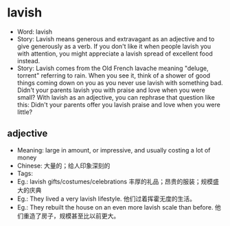 # lavish

- Word: lavish
- Story: Lavish means generous and extravagant as an adjective and to give generously as a verb. If you don't like it when people lavish you with attention, you might appreciate a lavish spread of excellent food instead.
- Story: Lavish comes from the Old French lavache meaning "deluge, torrent" referring to rain. When you see it, think of a shower of good things coming down on you as you never use lavish with something bad. Didn't your parents lavish you with praise and love when you were small? With lavish as an adjective, you can rephrase that question like this: Didn't your parents offer you lavish praise and love when you were little?

## adjective

- Meaning: large in amount, or impressive, and usually costing a lot of money
- Chinese: 大量的；给人印象深刻的
- Tags: 
- Eg.: lavish gifts/costumes/celebrations 丰厚的礼品；昂贵的服装；规模盛大的庆典
- Eg.: They lived a very lavish lifestyle. 他们过着挥霍无度的生活。
- Eg.: They rebuilt the house on an even more lavish scale than before. 他们重造了房子，规模甚至比以前更大。


